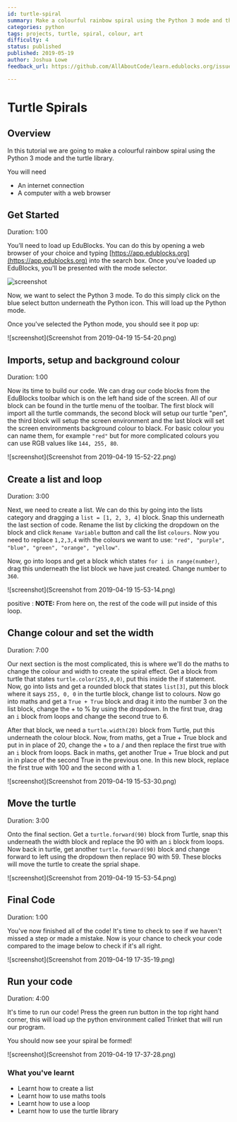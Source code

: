 ```yaml
---
id: turtle-spiral
summary: Make a colourful rainbow spiral using the Python 3 mode and the turtle library.
categories: python
tags: projects, turtle, spiral, colour, art
difficulty: 4
status: published
published: 2019-05-19
author: Joshua Lowe
feedback_url: https://github.com/AllAboutCode/learn.edublocks.org/issues

---
```


# Turtle Spirals

## Overview

In this tutorial we are going to make a colourful rainbow spiral using the Python 3 mode and the turtle library.

You will need 
- An internet connection
- A computer with a web browser

## Get Started
Duration: 1:00

You’ll need to load up EduBlocks. You can do this by opening a web browser of your choice and typing [https://app.edublocks.org](https://app.edublocks.org) into the search box. Once you've loaded up EduBlocks, you'll be presented with the mode selector. 

![screenshot](https://i.ibb.co/tQ0JcTz/Screenshot-2019-04-14-edublocks.png)

Now, we want to select the Python 3 mode. To do this simply click on the blue select button underneath the Python icon. This will load up the Python mode.

Once you've selected the Python mode, you should see it pop up:

![screenshot](Screenshot from 2019-04-19 15-54-20.png)

## Imports, setup and background colour
Duration: 1:00

Now its time to build our code. We can drag our code blocks from the EduBlocks toolbar which is on the left hand side of the screen. All of our block can be found in the turtle menu of the toolbar. The first block will import all the turtle commands, the second block will setup our turtle "pen", the third block will setup the screen environment and the last block will set the screen environments background colour to black. For basic colour you can name them, for example `"red"` but for more complicated colours you can use RGB values like `144, 255, 80`.

![screenshot](Screenshot from 2019-04-19 15-52-22.png)

## Create a list and loop
Duration: 3:00

Next, we need to create a list. We can do this by going into the lists category and dragging a `list = [1, 2, 3, 4]` block. Snap this underneath the last section of code. Rename the list by clicking the dropdown on the block and click `Rename Variable` button and call the list `colours`. Now you need to replace `1,2,3,4` with the colours we want to use: `"red", "purple", "blue", "green", "orange", "yellow"`.

Now, go into loops and get a block which states `for i in range(number)`, drag this underneath the list block we have just created. Change number to `360`.

![screenshot](Screenshot from 2019-04-19 15-53-14.png)

positive
: **NOTE:**
From here on, the rest of the code will put inside of this loop.

## Change colour and set the width
Duration: 7:00

Our next section is the most complicated, this is where we'll do the maths to change the colour and width to create the spiral effect. Get a block from turtle that states `turtle.color(255,0,0)`, put this inside the if statement. Now, go into lists and get a rounded block that states `list[3]`, put this block where it says `255, 0, 0` in the turtle block, change list to colours. Now go into maths and get a `True + True` block and drag it into the number 3 on the list block, change the + to % by using the dropdown. In the first true, drag an `i` block from loops and change the second true to 6.

After that block, we need a `turtle.width(20)` block from Turtle, put this underneath the colour block. Now, from maths, get a True + True block and put in in place of 20, change the + to a / and then replace the first true with an `i` block from loops. Back in maths, get another True + True block and put in in place of the second True in the previous one. In this new block, replace the first true with 100 and the second with a 1.

![screenshot](Screenshot from 2019-04-19 15-53-30.png)

## Move the turtle
Duration: 3:00

Onto the final section. Get a `turtle.forward(90)` block from Turtle, snap this underneath the width block and replace the 90 with an `i` block from loops. Now back in turtle, get another `turtle.forward(90)` block and change forward to left using the dropdown then replace 90 with 59. These blocks will move the turtle to create the sprial shape.

![screenshot](Screenshot from 2019-04-19 15-53-54.png)

## Final Code
Duration: 1:00

You've now finished all of the code! It's time to check to see if we haven't missed a step or made a mistake. Now is your chance to check your code compared to the image below to check if it's all right.

![screenshot](Screenshot from 2019-04-19 17-35-19.png)

## Run your code
Duration: 4:00

It's time to run our code!
Press the green run button in the top right hand corner, this will load up the python environment called Trinket that will run our program.

You should now see your spiral be formed!

![screenshot](Screenshot from 2019-04-19 17-37-28.png)

### What you've learnt

  - Learnt how to create a list
  - Learnt how to use maths tools
  - Learnt how to use a loop
  - Learnt how to use the turtle library
